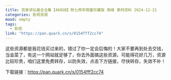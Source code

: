 ```yaml
---
title: 百家讲坛最全合集【468GB】附七周年限量珍藏版 南峰 素材资料 2024-12-21
categories: 影视资源
mood: empty
tags:
  - 影视
link: "https://pan.quark.cn/s/0154fff2cc74"
---
```





这些资源都是我花钱买过来的，错过了你一定会后悔的！大家不要再到处去交钱，当韭菜了，有这一个网站就足够了，你去外面搞这些资源，可能得花好几万，资源比较珍贵，咱们这里免费转存，以防失效，点击下方链接，尽快转存，失效不补！

下载链接：https://pan.quark.cn/s/0154fff2cc74






